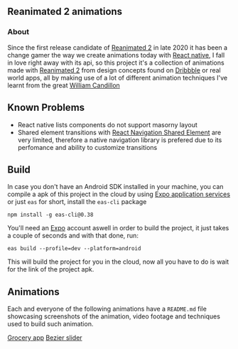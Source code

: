 ## Reanimated 2 animations

### About
Since the first release candidate of [Reanimated 2](https://docs.swmansion.com/react-native-reanimated/) in late 2020 it has been a change gamer the way we create animations today with [React native](https://reactnative.dev/), I fall in love right away with its api, so this project it's a collection of animations made with [Reanimated 2](https://docs.swmansion.com/react-native-reanimated/) from design concepts found on [Dribbble](https://dribbble.com/) or real world apps, all by making use of a lot of different animation techniques I've learnt from the great [William Candillon](https://www.youtube.com/c/wcandillon)

## Known Problems
- React native lists components do not support masorny layout
- Shared element transitions with [React Navigation Shared Element](https://github.com/IjzerenHein/react-navigation-shared-element) are very limited, therefore a native navigation library is prefered due to its perfomance and ability to customize transitions

## Build
In case you don't have an Android SDK installed in your machine, you can compile a apk of this project in the cloud by using [Expo application services](https://expo.dev/) or just `eas` for short, install the `eas-cli` package
```npm
npm install -g eas-cli@0.38
```
You'll need an [Expo](https://expo.dev/) account aswell in order to build the project, it just takes a couple of seconds and with that done, run:
```
eas build --profile=dev --platform=android
```
This will build the project for you in the cloud, now all you have to do is wait for the link of the project apk.

## Animations
Each and everyone of the following animations have a `README.md` file showcasing screenshots of the animation, video footage and techniques used to build such animation.

[Grocery app](https://github.com/Glazzes/reanimated2-animations/tree/main/src/GroceryList)
[Bezier slider](https://github.com/Glazzes/reanimated2-animations/tree/main/src/BezierSlider)